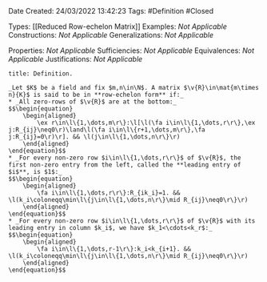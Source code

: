 <br />
<br />

Date Created: 24/03/2022 13:42:23
Tags: #Definition #Closed 

Types: [[Reduced Row-echelon Matrix]]
Examples: _Not Applicable_
Constructions: _Not Applicable_
Generalizations: _Not Applicable_

Properties: _Not Applicable_
Sufficiencies: _Not Applicable_
Equivalences: _Not Applicable_
Justifications: _Not Applicable_

``` ad-Definition
title: Definition.

_Let $K$ be a field and fix $m,n\in\N$. A matrix $\v{R}\in\mat{m\times n}{K}$ is said to be in **row-echelon form** if:_
* _All zero-rows of $\v{R}$ are at the bottom:_
$$\begin{equation}
    \begin{aligned}
        \ex r\in\l\{1,\dots,m\r\}:\l[\l(\fa i\in\l\{1,\dots,r\r\},\ex j:R_{ij}\neq0\r)\land\l(\fa i\in\l\{r+1,\dots,m\r\},\fa j:R_{ij}=0\r)\r]. && \l(j\in\l\{1,\dots,n\r\}\r)
    \end{aligned}
\end{equation}$$
* _For every non-zero row $i\in\l\{1,\dots,r\r\}$ of $\v{R}$, the first non-zero entry from the left, called the **leading entry of $i$**, is $1$:_
$$\begin{equation}
    \begin{aligned}
        \fa i\in\l\{1,\dots,r\r\}:R_{ik_i}=1. && \l(k_i\coloneqq\min\l\{j\in\l\{1,\dots,n\r\}\mid R_{ij}\neq0\r\}\r)
    \end{aligned}
\end{equation}$$
* _For every non-zero row $i\in\l\{1,\dots,r\r\}$ of $\v{R}$ with its leading entry in column $k_i$, we have $k_1<\cdots<k_r$:_
$$\begin{equation}
    \begin{aligned}
        \fa i\in\l\{1,\dots,r-1\r\}:k_i<k_{i+1}. && \l(k_i\coloneqq\min\l\{j\in\l\{1,\dots,n\r\}\mid R_{ij}\neq0\r\}\r)
    \end{aligned}
\end{equation}$$

```

